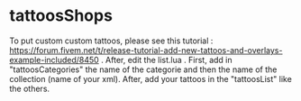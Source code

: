 # tattoosShops

To put custom custom tattoos, please see this tutorial : https://forum.fivem.net/t/release-tutorial-add-new-tattoos-and-overlays-example-included/8450 . After, edit the list.lua . First, add in "tattoosCategories" the name of the categorie and then the name of the collection (name of your xml). After, add your tattoos in the "tattoosList" like the others.

